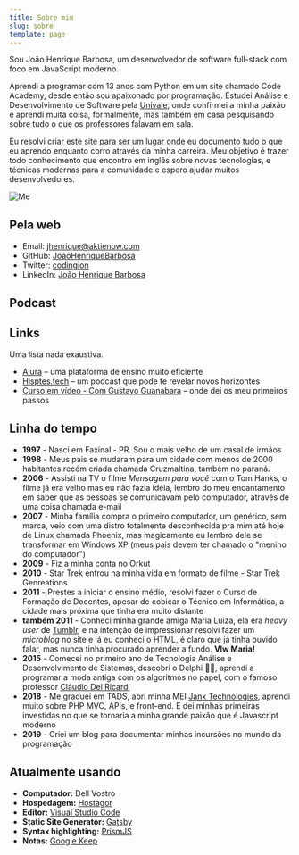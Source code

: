 ```yaml
---
title: Sobre mim
slug: sobre
template: page
---
```


Sou João Henrique Barbosa, um desenvolvedor de software full-stack com foco em JavaScript moderno.

Aprendi a programar com 13 anos com Python em um site chamado Code Academy, desde então sou apaixonado por programação. Estudei Análise e Desenvolvimento de Software pela [Univale](http://www.univale.com.br), onde confirmei a minha paixão e aprendi muita coisa, formalmente, mas também em casa pesquisando sobre tudo o que os professores falavam em sala.

Eu resolvi criar este site para ser um lugar onde eu documento tudo o que eu aprendo enquanto corro através da minha carreira. Meu objetivo é trazer todo conhecimento que encontro em inglês sobre novas tecnologias, e técnicas modernas para a comunidade e espero ajudar muitos desenvolvedores.

<!-- Eu [aprendo em publico](/learn). -->

![Me](/images/joaofull.jpg)

## Pela web

- Email: [jhenrique@aktienow.com](mailto:jhenrique@aktienow.com)
- GitHub: [JoaoHenriqueBarbosa](https://github.com/JoaoHenriqueBarbosa)
- Twitter: [codingjon](https://twitter.com/codingjon)
- LinkedIn: [João Henrique Barbosa](https://www.linkedin.com/in/jo%C3%A3o-henrique-barbosa-ba1322124/)

## Podcast

## Links

Uma lista nada exaustiva.

- [Alura](https://www.alura.com.br/) – uma plataforma de ensino muito eficiente
- [Hisptes.tech](https://hipsters.tech/) – um podcast que pode te revelar novos horizontes
- [Curso em vídeo - Com Gustavo Guanabara](https://www.cursoemvideo.com/) – onde dei os meu primeiros passos

## Linha do tempo

- **1997** - Nasci em Faxinal - PR. Sou o mais velho de um casal de irmãos
- **1998** - Meus pais se mudaram para um cidade com menos de 2000 habitantes recém criada chamada Cruzmaltina, também no paraná. 
- **2006** - Assisti na TV o filme *Mensagem para você* com o Tom Hanks, o filme já era velho mas eu não fazia idéia, lembro do meu encantamento em saber que as pessoas se comunicavam pelo computador, através de uma coisa chamada e-mail
- **2007** - Minha família compra o primeiro computador, um genérico, sem marca, veio com uma distro totalmente desconhecida pra mim até hoje de Linux chamada Phoenix, mas magicamente eu lembro dele se transformar em Windows XP (meus pais devem ter chamado o "menino do computador")
- **2009** - Fiz a minha conta no Orkut
- **2010** - Star Trek entrou na minha vida em formato de filme - Star Trek Genreations
- **2011** - Prestes a iniciar o ensino médio, resolvi fazer o Curso de Formação de Docentes, apesar de cobiçar o Técnico em Informática, a cidade mais próxima que tinha era muito distante
- **também 2011** - Conheci minha grande amiga Maria Luiza, ela era *heavy user* de [Tumblr](https://www.tumblr.com/), e na intenção de impressionar resolvi fazer um *microblog* no site e lá eu conheci o HTML, é claro que já tinha ouvido falar, mas nunca tinha procurado aprender a fundo. **Vlw Maria!**
- **2015** - Comecei no primeiro ano de Tecnologia Análise e Desenvolvimento de Sistemas, descobri o Delphi 🤦‍♂️, aprendi a programar a moda antiga com os algoritmos no papel, com o famoso professor [Cláudio Dei Ricardi](https://www.escavador.com/sobre/633976/claudio-dei-ricardi) 
- **2018** - Me graduei em TADS, abri minha MEI [Janx Technologies](https://www.janxtech.com.br/), aprendi muito sobre PHP MVC, APIs, e front-end. E dei minhas primeiras investidas no que se tornaria a minha grande paixão que é Javascript moderno
- **2019** - Criei um blog para documentar minhas incursões no mundo da programação

## Atualmente usando

- **Computador:** Dell Vostro
- **Hospedagem:** [Hostagor](https://www.hostgator.com.br)
- **Editor:** [Visual Studio Code](https://code.visualstudio.com/)
- **Static Site Generator:** [Gatsby](https://gatsbyjs.org)
- **Syntax highlighting:** [PrismJS](http://prismjs.com/)
- **Notas:** [Google Keep](https://keep.google.com/)

